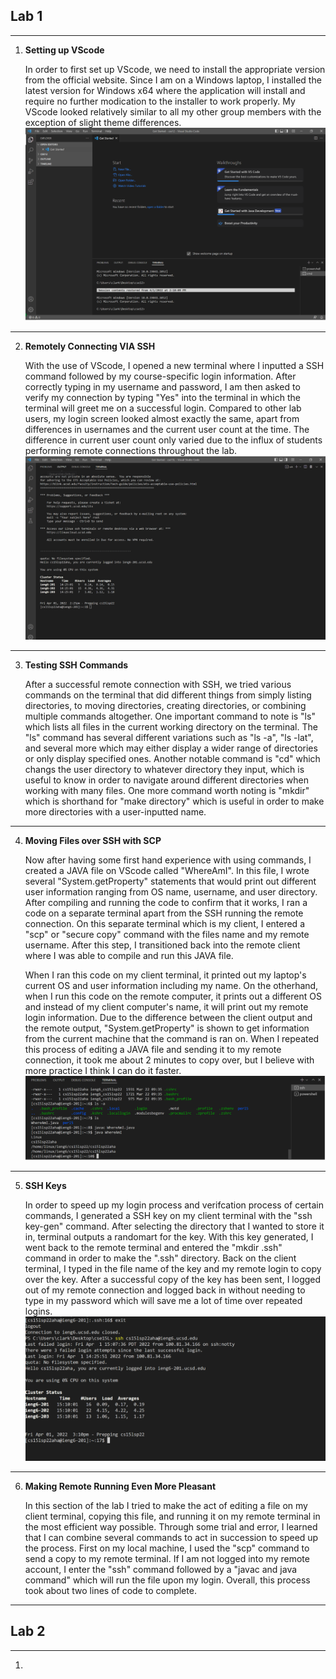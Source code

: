 ## Lab 1
---
1. **Setting up VScode**

    In order to first set up VScode, we need to install the appropriate version from the official website. Since I am on a Windows laptop, I installed the latest version for Windows x64 where the application will install and require no further modication to the installer to work properly. My VScode looked relatively similar to all my other group members with the exception of slight theme differences.
![VSCODE](vscode_screenshot.PNG)

---
2. **Remotely Connecting VIA SSH**

    With the use of VScode, I opened a new terminal where I inputted a SSH command followed by my course-specific login information. After correctly typing in my username and password, I am then asked to verify my connection by typing "Yes" into the terminal in which the terminal will greet me on a successful login. Compared to other lab users, my login screen looked almost exactly the same, apart from differences in usernames and the current user count at the time. The difference in current user count only varied due to the influx of students performing remote connections throughout the lab.
![RemoteConnection](remote_connection.PNG)

---
3. **Testing SSH Commands**

    After a successful remote connection with SSH, we tried various commands on the terminal that did different things from simply listing directories, to moving directories, creating directories, or combining multiple commands altogether. One important command to note is "ls" which lists all files in the current working directory on the terminal. The "ls" command has several different variations such as "ls -a", "ls -lat", and several more which may either display a wider range of directories or only display specified ones. Another notable command is "cd" which changs the user directory to whatever directory they input, which is useful to know in order to navigate around different directories when working with many files. One more command worth noting is "mkdir" which is shorthand for "make directory" which is useful in order to make more directories with a user-inputted name.

---
4. **Moving Files over SSH with SCP**

    Now after having some first hand experience with using commands, I created a JAVA file on VScode called "WhereAmI". In this file, I wrote several "System.getProperty" statements that would print out different user information ranging from OS name, username, and user directory. After compiling and running the code to confirm that it works, I ran a code on a separate terminal apart from the SSH running the remote connection. On this separate terminal which is my client, I entered a "scp" or "secure copy" command with the files name and my remote username. After this step, I transitioned back into the remote client where I was able to compile and run this JAVA file. 

    When I ran this code on my client terminal, it printed out my laptop's current OS and user information including my name. On the otherhand, when I run this code on the remote computer, it prints out a different OS and instead of my client computer's name, it will print out my remote login information. Due to the difference between the client output and the remote output, "System.getProperty" is shown to get information from the current machine that the command is ran on. When I repeated this process of editing a JAVA file and sending it to my remote connection, it took me about 2 minutes to copy over, but I believe with more practice I think I can do it faster.
![SCPSuccess](scp_terminal.PNG)

---
5. **SSH Keys**

    In order to speed up my login process and verifcation process of certain commands, I generated a SSH key on my client terminal with the "ssh key-gen" command. After selecting the directory that I wanted to store it in, terminal outputs a randomart for the key. With this key generated, I went back to the remote terminal and entered the "mkdir .ssh" command in order to make the ".ssh" directory. Back on the client terminal, I typed in the file name of the key and my remote login to copy over the key. After a successful copy of the key has been sent, I logged out of my remote connection and logged back in without needing to type in my password which will save me a lot of time over repeated logins.
![KeyLogin](key_login.PNG)

---
6. **Making Remote Running Even More Pleasant**

    In this section of the lab I tried to make the act of editing a file on my client terminal, copying this file, and running it on my remote terminal in the most efficient way possible. Through some trial and error, I learned that I can combine several commands to act in succession to speed up the process. First on my local machine, I used the "scp" command to send a copy to my remote terminal. If I am not logged into my remote account, I enter the "ssh" command followed by a "javac and java command" which will run the file upon my login. Overall, this process took about two lines of code to complete.

---
## Lab 2
---
1. 


